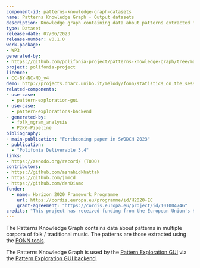 ```yaml
---
component-id: patterns-knowledge-graph-datasets
name: Patterns Knowledge Graph - Output datasets
description: Knowledge graph containing data about patterns extracted from multiple corpora using the [FONN tools](https://github.com/polifonia-project/folk_ngram_analysis)
type: Dataset
release-date: 07/06/2023
release-number: v0.1.0
work-package: 
- WP3
generated-by:
- https://github.com/polifonia-project/patterns-knowledge-graph/tree/main/P2KG-Pipeline
project: polifonia-project
licence: 
- CC-BY-NC-ND_v4
demo: http://projects.dharc.unibo.it/melody/fonn/statistics_on_the_session_annotated_subset_and_meertens_tune_collections_mtcann_pattern_kg
related-components:
- use-case:
  - pattern-exploration-gui
- use-case:
  - pattern-explorations-backend
- generated-by:
  - folk_ngram_analysis
  - P2KG-Pipeline
bibliography:
- main-publication: "Forthcoming paper in SWODCH 2023"
- publication: 
  - "Polifonia Deliverable 3.4"
links:
- https://zenodo.org/record/ (TODO)
contributors:
- https://github.com/ashahidkhattak
- https://github.com/jmmcd
- https://github.com/danDiamo
funder:
  - name: Horizon 2020 Framework Programme
    url: https://cordis.europa.eu/programme/id/H2020-EC
    grant-agreement: "https://cordis.europa.eu/project/id/101004746"
credits: "This project has received funding from the European Union's Horizon 2020 research and innovation programme under grant agreement N. 101004746."
---
```


The Patterns Knowledge Graph contains data about patterns in multiple corpora of folk / traditional music. The patterns are those extracted using the [FONN tools](https://github.com/polifonia-project/folk_ngram_analysis).

The Patterns Knowledge Graph is used by the [Pattern Exploration GUI](https://github.com/polifonia-project/pattern-exploration-gui) via the [Pattern Exploration GUI backend](https://github.com/polifonia-project/pattern-explorations-backend).

